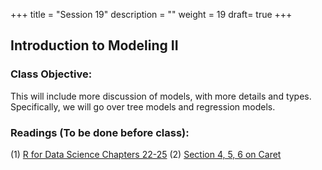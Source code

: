 +++
title = "Session 19"
description = ""
weight = 19
draft= true
+++

## Introduction to Modeling II

### Class Objective:

This will include more discussion of models, with more details and types. Specifically, we will go over tree models and regression models.

### Readings (To be done before class):
(1) [R for Data Science Chapters 22-25](http://r4ds.had.co.nz/introduction.html)
(2) [Section 4, 5, 6 on Caret](http://topepo.github.io/caret/pre-processing.html)
